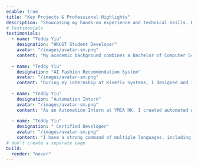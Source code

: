 ```yaml
---
enable: true
title: "Key Projects & Professional Highlights"
description: "Showcasing my hands-on experience and technical skills. Each card below highlights a significant project or learning from my academic and professional journey."
# Testimonials
testimonials:
  - name: "Teddy Yiu"
    designation: "HKUST Student Developer"
    avatar: "/images/avatar-sm.png"
    content: "My academic background combines a Bachelor of Computer Science from HKUST with a Higher Diploma in Software Engineering. This journey has provided me with a robust theoretical foundation and practical skills essential for modern software development."
  
  - name: "Teddy Yiu"
    designation: "AI Fashion Recommendation System"
    avatar: "/images/avatar-sm.png"
    content: "During my internship at Kinetix Systems, I designed and implemented a web-based AI Fashion Recommendation System. This final year project applied machine learning and web development skills to create a practical, innovative solution."
  
  - name: "Teddy Yiu"
    designation: "Automation Intern"
    avatar: "/images/avatar-sm.png"
    content: "As an Automation Intern at YMCA HK, I created automated workflows for both HR and cybersecurity systems. This experience sharpened my skills with automation tools like Zapier and deepened my knowledge of efficient process design."
  
  - name: "Teddy Yiu"
    designation: " Certified Developer"
    avatar: "/images/avatar-sm.png"
    content: "I have a strong command of multiple languages, including Python, C++, and JavaScript. My technical abilities are further validated by certifications in MS-AI900, Alibaba Cloud, and Oracle, demonstrating a commitment to industry standards."
# don't create a separate page
build:
  render: "never"
---
```


